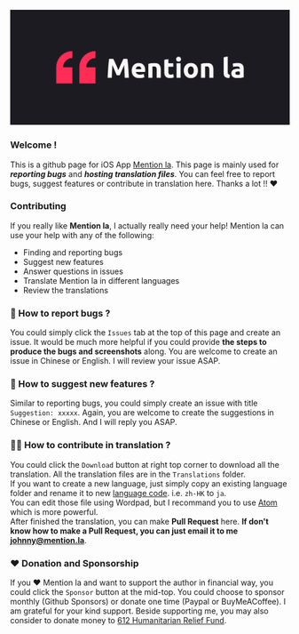 [![Cover](./cover.png "Mention la Cover")](https://mention.la)

### Welcome !

This is a github page for iOS App [Mention la](https://apps.apple.com/us/app/mention/id1488286618).
This page is mainly used for ***reporting bugs*** and ***hosting translation files***.
You can feel free to report bugs, suggest features or contribute in translation here. 
Thanks a lot !! ❤️ 

### Contributing

If you really like **Mention la**, I actually really need your help! 
Mention la can use your help with any of the following:

- Finding and reporting bugs
- Suggest new features
- Answer questions in issues
- Translate Mention la in different languages
- Review the translations

### 🐛 How to report bugs ?

You could simply click the ```Issues``` tab at the top of this page and create an issue. 
It would be much more helpful if you could provide **the steps to produce the bugs and screenshots** along. 
You are welcome to create an issue in Chinese or English. 
I will review your issue ASAP.

### 🌟 How to suggest new features ?

Similar to reporting bugs, you could simply create an issue with title ```Suggestion: xxxxx```.
Again, you are welcome to create the suggestions in Chinese or English. 
And I will reply you ASAP.

### ✍🏻 How to contribute in translation ?

You could click the ```Download``` button at right top corner to download all the translation.
All the translation files are in the ```Translations``` folder.  
If you want to create a new language, just simply copy an existing language folder and rename it to new [language code](https://www.science.co.il/language/Locale-codes.php). i.e. ```zh-HK``` to ```ja```.  
You can edit those file using Wordpad, but I recommand you to use [Atom](https://atom.io/) which is more powerful.  
After finished the translation, you can make **Pull Request** here.  **If don't know how to make a Pull Request, you can just email it to me johnny@mention.la**.

### ❤️ Donation and Sponsorship

If you ❤️ Mention la and want to support the author in financial way, you could click the ```Sponsor``` button at the mid-top.
You could choose to sponsor monthly (Github Sponsors) or donate one time (Paypal or BuyMeACoffee). I am grateful for your kind support. Beside supporting me, you may also consider to donate money to [612 Humanitarian Relief Fund](https://612fund.hk/zh/donate).
